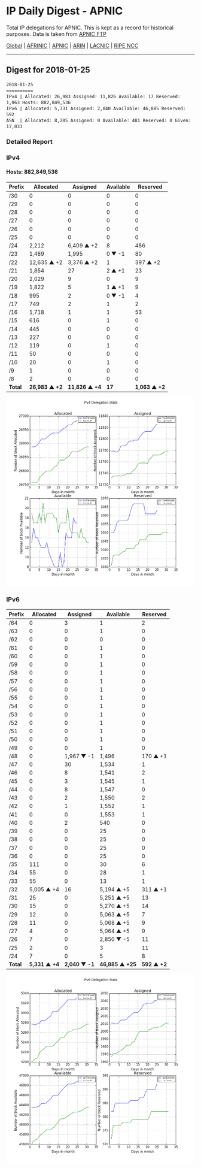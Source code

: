 # IP Daily Digest - APNIC

Total IP delegations for APNIC. This is kept as a record for historical purposes. Data is taken from [APNIC FTP](https://ftp.apnic.net/)

[Global](https://github.com/csmets/IP-Daily-Digest) | [AFRINIC](https://github.com/csmets/IP-Daily-Digest/tree/master/archives/AFRINIC) | [APNIC](https://github.com/csmets/IP-Daily-Digest/tree/master/archives/APNIC) | [ARIN](https://github.com/csmets/IP-Daily-Digest/tree/master/archives/ARIN) | [LACNIC](https://github.com/csmets/IP-Daily-Digest/tree/master/archives/LACNIC) | [RIPE NCC](https://github.com/csmets/IP-Daily-Digest/tree/master/archives/RIPE_NCC)

---

## Digest for 2018-01-25
```
2018-01-25
==========
IPv4 | Allocated: 26,983 Assigned: 11,826 Available: 17 Reserved: 1,063 Hosts: 882,849,536
IPv6 | Allocated: 5,331 Assigned: 2,040 Available: 46,885 Reserved: 592
ASN  | Allocated: 8,205 Assigned: 0 Available: 481 Reserved: 0 Given: 17,033
```

### Detailed Report

### IPv4

#### Hosts: **882,849,536**

| Prefix | Allocated | Assigned | Available | Reserved |
| ----- | ----- | ----- | ----- | ----- |
| /30 | 0 | 0 | 0 | 0 |
| /29 | 0 | 0 | 0 | 0 |
| /28 | 0 | 0 | 0 | 0 |
| /27 | 0 | 0 | 0 | 0 |
| /26 | 0 | 0 | 0 | 0 |
| /25 | 0 | 0 | 0 | 0 |
| /24 | 2,212 | 6,409 ▲ +2 | 8 | 486 |
| /23 | 1,489 | 1,995 | 0 ▼ -1 | 80 |
| /22 | 12,635 ▲ +2 | 3,376 ▲ +2 | 1 | 397 ▲ +2 |
| /21 | 1,854 | 27 | 2 ▲ +1 | 23 |
| /20 | 2,029 | 9 | 0 | 9 |
| /19 | 1,822 | 5 | 1 ▲ +1 | 9 |
| /18 | 995 | 2 | 0 ▼ -1 | 4 |
| /17 | 749 | 2 | 1 | 2 |
| /16 | 1,718 | 1 | 1 | 53 |
| /15 | 616 | 0 | 1 | 0 |
| /14 | 445 | 0 | 0 | 0 |
| /13 | 227 | 0 | 0 | 0 |
| /12 | 119 | 0 | 1 | 0 |
| /11 | 50 | 0 | 0 | 0 |
| /10 | 20 | 0 | 1 | 0 |
| /9 | 1 | 0 | 0 | 0 |
| /8 | 2 | 0 | 0 | 0 |
| **Total** | **26,983 ▲ +2** | **11,826 ▲ +4** | **17** | **1,063 ▲ +2** |

![ipv4-stats](ipv4-figure.png)

### IPv6

| Prefix | Allocated | Assigned | Available | Reserved |
| ----- | ----- | ----- | ----- | ----- |
| /64 | 0 | 3 | 1 | 2 |
| /63 | 0 | 0 | 1 | 0 |
| /62 | 0 | 0 | 0 | 0 |
| /61 | 0 | 0 | 1 | 0 |
| /60 | 0 | 0 | 1 | 0 |
| /59 | 0 | 0 | 1 | 0 |
| /58 | 0 | 0 | 1 | 0 |
| /57 | 0 | 0 | 1 | 0 |
| /56 | 0 | 0 | 1 | 0 |
| /55 | 0 | 0 | 1 | 0 |
| /54 | 0 | 0 | 1 | 0 |
| /53 | 0 | 0 | 1 | 0 |
| /52 | 0 | 0 | 1 | 0 |
| /51 | 0 | 0 | 1 | 0 |
| /50 | 0 | 0 | 1 | 0 |
| /49 | 0 | 0 | 1 | 0 |
| /48 | 0 | 1,967 ▼ -1 | 1,496 | 170 ▲ +1 |
| /47 | 0 | 30 | 1,534 | 1 |
| /46 | 0 | 8 | 1,541 | 2 |
| /45 | 0 | 3 | 1,545 | 1 |
| /44 | 0 | 8 | 1,547 | 0 |
| /43 | 0 | 2 | 1,550 | 2 |
| /42 | 0 | 1 | 1,552 | 1 |
| /41 | 0 | 0 | 1,553 | 1 |
| /40 | 0 | 2 | 540 | 0 |
| /39 | 0 | 0 | 25 | 0 |
| /38 | 0 | 0 | 25 | 0 |
| /37 | 0 | 0 | 25 | 0 |
| /36 | 0 | 0 | 25 | 0 |
| /35 | 111 | 0 | 30 | 6 |
| /34 | 55 | 0 | 28 | 1 |
| /33 | 55 | 0 | 13 | 1 |
| /32 | 5,005 ▲ +4 | 16 | 5,194 ▲ +5 | 311 ▲ +1 |
| /31 | 25 | 0 | 5,251 ▲ +5 | 13 |
| /30 | 15 | 0 | 5,270 ▲ +5 | 14 |
| /29 | 12 | 0 | 5,063 ▲ +5 | 7 |
| /28 | 11 | 0 | 5,068 ▲ +5 | 9 |
| /27 | 4 | 0 | 5,064 ▲ +5 | 9 |
| /26 | 7 | 0 | 2,850 ▼ -5 | 11 |
| /25 | 2 | 0 | 3 | 11 |
| /24 | 7 | 0 | 5 | 8 |
| **Total** | **5,331 ▲ +4** | **2,040 ▼ -1** | **46,885 ▲ +25** | **592 ▲ +2** |

![ipv6-stats](ipv6-figure.png)